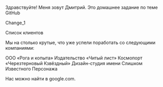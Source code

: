 Здравствуйте!
Меня зовут Дмитрий. Это домашнее задание по теме GitHub

Change_1

Список клиентов

Мы на столько крутые, что уже успели поработать со следующими компаниями:

ООО «Рога и копыта»
Издательство «Читый лист»
Космопорт «Черезтерновый Кзвёздный»
Дизайн-студия имени Слишком Известного Персонажа

Нас можно найти в google.com.